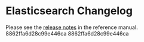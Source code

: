 # Elasticsearch Changelog

Please see the [release notes](https://www.elastic.co/guide/en/elasticsearch/reference/current/es-release-notes.html) in the reference manual.
8862ffa6d28c99e446ca
8862ffa6d28c99e446ca
